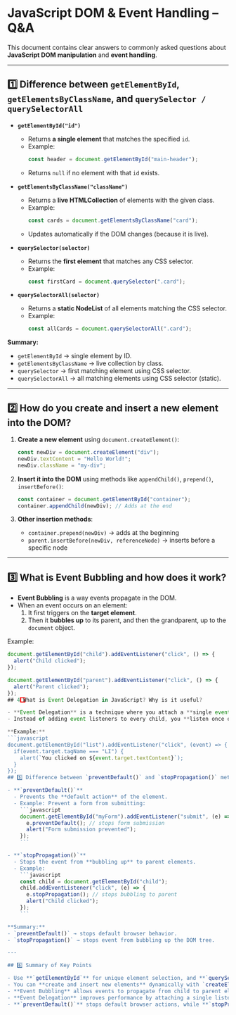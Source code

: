 # JavaScript DOM & Event Handling – Q&A

This document contains clear answers to commonly asked questions about **JavaScript DOM manipulation** and **event handling**.

---

## 1️⃣ Difference between `getElementById`, `getElementsByClassName`, and `querySelector / querySelectorAll`

- **`getElementById("id")`**
  - Returns **a single element** that matches the specified `id`.
  - Example:
    ```javascript
    const header = document.getElementById("main-header");
    ```
  - Returns `null` if no element with that `id` exists.
  
- **`getElementsByClassName("className")`**
  - Returns a **live HTMLCollection** of elements with the given class.
  - Example:
    ```javascript
    const cards = document.getElementsByClassName("card");
    ```
  - Updates automatically if the DOM changes (because it is live).

- **`querySelector(selector)`**
  - Returns the **first element** that matches any CSS selector.
  - Example:
    ```javascript
    const firstCard = document.querySelector(".card");
    ```

- **`querySelectorAll(selector)`**
  - Returns a **static NodeList** of all elements matching the CSS selector.
  - Example:
    ```javascript
    const allCards = document.querySelectorAll(".card");
    ```

**Summary:**  
- `getElementById` → single element by ID.  
- `getElementsByClassName` → live collection by class.  
- `querySelector` → first matching element using CSS selector.  
- `querySelectorAll` → all matching elements using CSS selector (static).

---

## 2️⃣ How do you create and insert a new element into the DOM?

1. **Create a new element** using `document.createElement()`:
    ```javascript
    const newDiv = document.createElement("div");
    newDiv.textContent = "Hello World!";
    newDiv.className = "my-div";
    ```

2. **Insert it into the DOM** using methods like `appendChild()`, `prepend()`, `insertBefore()`:
    ```javascript
    const container = document.getElementById("container");
    container.appendChild(newDiv); // Adds at the end
    ```

3. **Other insertion methods**:
    - `container.prepend(newDiv)` → adds at the beginning
    - `parent.insertBefore(newDiv, referenceNode)` → inserts before a specific node

---

## 3️⃣ What is Event Bubbling and how does it work?

- **Event Bubbling** is a way events propagate in the DOM.
- When an event occurs on an element:
  1. It first triggers on the **target element**.
  2. Then it **bubbles up** to its parent, and then the grandparent, up to the `document` object.
  
Example:
```javascript
document.getElementById("child").addEventListener("click", () => {
  alert("Child clicked");
});

document.getElementById("parent").addEventListener("click", () => {
  alert("Parent clicked");
});
## 4️⃣ What is Event Delegation in JavaScript? Why is it useful?

- **Event Delegation** is a technique where you attach a **single event listener** to a **parent element** to handle events for its children.
- Instead of adding event listeners to every child, you **listen once on the parent** and determine which child triggered the event.

**Example:**
```javascript
document.getElementById("list").addEventListener("click", (event) => {
  if(event.target.tagName === "LI") {
    alert(`You clicked on ${event.target.textContent}`);
  }
});
## 5️⃣ Difference between `preventDefault()` and `stopPropagation()` methods

- **`preventDefault()`**
  - Prevents the **default action** of the element.
  - Example: Prevent a form from submitting:
    ```javascript
    document.getElementById("myForm").addEventListener("submit", (e) => {
      e.preventDefault(); // stops form submission
      alert("Form submission prevented");
    });
    ```

- **`stopPropagation()`**
  - Stops the event from **bubbling up** to parent elements.
  - Example:
    ```javascript
    const child = document.getElementById("child");
    child.addEventListener("click", (e) => {
      e.stopPropagation(); // stops bubbling to parent
      alert("Child clicked");
    });
    ```

**Summary:**  
- `preventDefault()` → stops default browser behavior.  
- `stopPropagation()` → stops event from bubbling up the DOM tree.

---

## 6️⃣ Summary of Key Points

- Use **`getElementById`** for unique element selection, and **`querySelector` / `querySelectorAll`** for flexible CSS-based selection.
- You can **create and insert new elements** dynamically with `createElement` and `appendChild`/`prepend`.
- **Event Bubbling** allows events to propagate from child to parent elements.
- **Event Delegation** improves performance by attaching a single listener to a parent for all child events.
- **`preventDefault()`** stops default browser actions, while **`stopPropagation()`** prevents event bubbling.
